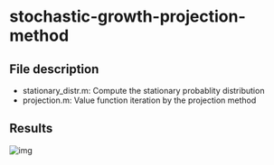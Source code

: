 # stochastic-growth-projection-method

## File description
- stationary_distr.m: Compute the stationary probablity distribution
- projection.m: Value function iteration by the projection method

## Results
![img](https://github.com/jren-jane/stochastic-growth-projection-method/blob/11b1142932ae4b3f853629c8f3d976029b955d1c/img/vf-pf.png)
